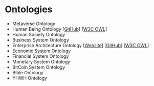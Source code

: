 # Ontologies

* Metaverse Ontology
* Human Being Ontology [[GitHub]()] [[W3C OWL]()]
* Human Society Ontology
* Business System Ontology
* Enterprise Architecture Ontology [[Website](https://zombiemaker.github.io/enterprise-architecture-ontology)] [[GitHub](https://github.com/zombiemaker/enterprise-architecture-ontology)] [[W3C OWL](https://raw.githubusercontent.com/zombiemaker/enterprise-architecture-ontology/main/ea.owl)]
* Economic System Ontology
* Financial System Ontology
* Monetary System Ontology
* BitCoin System Ontology
* Bible Ontology
* YHWH Ontology